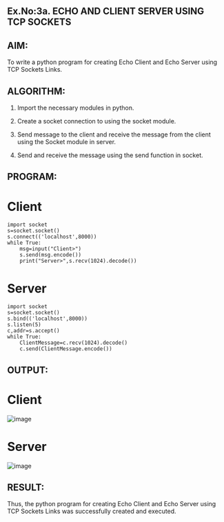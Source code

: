## Ex.No:3a. ECHO AND CLIENT SERVER USING TCP SOCKETS

## AIM:
To write a python program for creating Echo Client and Echo Server using TCP Sockets Links.

## ALGORITHM:
1. Import the necessary modules in python.
   
2. Create a socket connection to using the socket module.
   
3. Send message to the client and receive the message from the client using the Socket module in server.
   
4. Send and receive the message using the send function in socket.
   
## PROGRAM:
# Client
~~~
import socket
s=socket.socket()
s.connect(('localhost',8000))
while True:
    msg=input("Client>")
    s.send(msg.encode())
    print("Server>",s.recv(1024).decode())
~~~

# Server
~~~
import socket
s=socket.socket()
s.bind(('localhost',8000))
s.listen(5)
c,addr=s.accept()
while True:
    ClientMessage=c.recv(1024).decode()
    c.send(ClientMessage.encode())
~~~

## OUTPUT:
# Client
![image](https://github.com/K-Dharshini/3a.Sockets_Creation_for_Echo_Client_and_Echo_Server/assets/139334830/1d04f8be-a202-492b-bf18-a3ba7595d327)

# Server
![image](https://github.com/K-Dharshini/3a.Sockets_Creation_for_Echo_Client_and_Echo_Server/assets/139334830/71fa2826-4f01-49d6-8df3-f871c9c2b2c4)

## RESULT:
Thus, the python program for creating Echo Client and Echo Server using TCP Sockets Links was successfully created and executed.
